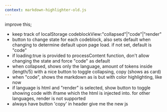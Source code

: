 ```yaml
---
context: markdown-highlighter-old.js
---
```


improve this;

- keep track of localStorage codeblockView:"collapsed"|"code"|"render"
- button to change state for each codeblock, also sets default when changing to determine default upon page load. if not set, default is "code"
- if loading:true is provided to processContent function, don't allow changing the state and force "code" as default
- when collapsed, shows only the language, amount of tokens inside (length/5) with a nice button to toggle collapsing, copy (shows as card)
- when "code", shows the markdown as is but with color highlighting, like now
- if language is html and "render" is selected, show button to toggle showing code with iframe which the html is injected into. for other languages, render is not supported
- always have button 'copy' in header
  give me the new js
